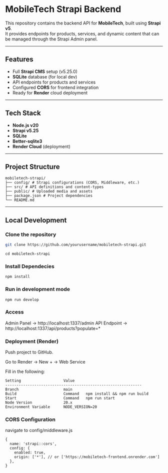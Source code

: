 #  MobileTech Strapi Backend

This repository contains the backend API for **MobileTech**, built using **Strapi v5**.  
It provides endpoints for products, services, and dynamic content that can be managed through the Strapi Admin panel.

---

##  Features
- Full **Strapi CMS** setup (v5.25.0)
- **SQLite** database (for local dev)
- API endpoints for products and services
- Configured **CORS** for frontend integration
- Ready for **Render** cloud deployment

---

##  Tech Stack
- **Node.js v20**
- **Strapi v5.25**
- **SQLite**
- **Better-sqlite3**
- **Render Cloud** (deployment)

---

##  Project Structure
```
mobiletech-strapi/
├── config/ # Strapi configurations (CORS, Middleware, etc.)
├── src/ # API definitions and content-types
├── public/ # Uploaded media and assets
├── package.json # Project dependencies
└── README.md
```


---

##  Local Development

###  Clone the repository
```bash
git clone https://github.com/yourusername/mobiletech-strapi.git
```
```
cd mobiletech-strapi
```

### Install Dependecies

```npm install```

### Run in development mode

```npm run develop```

### Access

Admin Panel → http://localhost:1337/admin
API Endpoint → http://localhost:1337/api/products?populate=*

### Deployment (Render)

Push project to GitHub.

Go to Render
 → New + → Web Service

Fill in the following:
```
Setting	                  Value
-------------------------------------------------------------
Branch	                  main
Build                     Command	npm install && npm run build
Start                     Command	npm run start
Node Version	          20.x
Environment Variable	  NODE_VERSION=20
```

### CORS Configuration

navigate to config/middleware.js

```
{
  name: 'strapi::cors',
  config: {
    enabled: true,
    origin: ['*'], // or ['https://mobiletech-frontend.onrender.com']
  },
}
```



